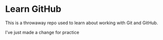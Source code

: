 # Learn GitHub

This is a throwaway repo used to learn about working with Git and GitHub.

I've just made a change for practice
